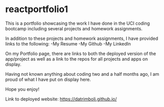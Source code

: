 # reactportfolio1

This is a portfolio showcasing the work I have done in the UCI coding bootcamp including several projects and homework assignments. 

In addition to these projects and homework assignments, I have provided links to the following:
-My Resume
-My Github
-My LinkedIn

On my Portfolio page, there are links to both the deployed version of the app/project as well as a link to the repos for all projects and apps on display. 

Having not known anything about coding two and a half months ago, I am proud of what I have put on display here. 

Hope you enjoy!

Link to deployed website: https://datrimboli.github.io/